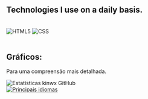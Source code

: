 ## Technologies I use on a daily basis.

<div style="display: inline_block"><br/>
    <img align="center" alt="HTML5" src="https://img.shields.io/badge/HTML5-E34F26?style=for-the-badge&logo=html5&logoColor=white" >
    <img align="center" alt="CSS" src="https://img.shields.io/badge/CSS3-1572B6?style=for-the-badge&logo=css3&logoColor=white" >
</div><br/>

## Gráficos: 
<dl>
    <dt> Para uma compreensão mais detalhada. </dl>
</dl>

![Estatísticas kinwx GitHub](https://github-readme-stats.vercel.app/api?username=kinwx&show_icons=true&theme=dracula)
<br>
[![Principais idiomas](https://github-readme-stats.vercel.app/api/top-langs/?username=AkinoriKoerich)](https://github.com/anuraghazra/github-readme-stats)
